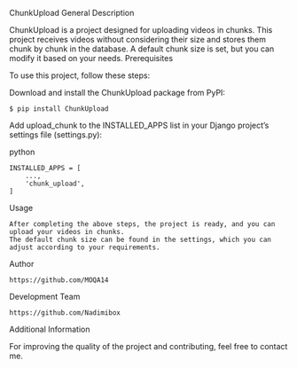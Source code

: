 ChunkUpload
General Description

ChunkUpload is a project designed for uploading videos in chunks. This project receives videos without considering their size and stores them chunk by chunk in the database. A default chunk size is set, but you can modify it based on your needs.
Prerequisites

To use this project, follow these steps:

Download and install the ChunkUpload package from PyPI:

    $ pip install ChunkUpload

Add upload_chunk to the INSTALLED_APPS list in your Django project’s settings file (settings.py):

python

    INSTALLED_APPS = [
        ...,
        'chunk_upload',
    ]

Usage

    After completing the above steps, the project is ready, and you can upload your videos in chunks.
    The default chunk size can be found in the settings, which you can adjust according to your requirements.

Author

    https://github.com/MOQA14

Development Team

    https://github.com/Nadimibox

Additional Information

For improving the quality of the project and contributing, feel free to contact me.
